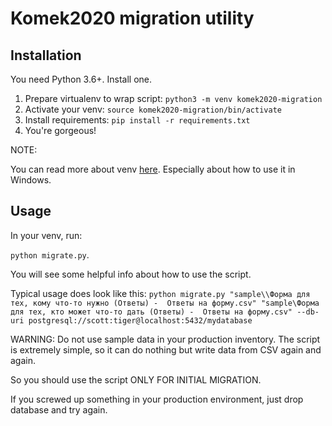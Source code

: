 # Komek2020 migration utility

## Installation

You need Python 3.6+. Install one.

1. Prepare virtualenv to wrap script:
`python3 -m venv komek2020-migration`
2. Activate your venv:
`source komek2020-migration/bin/activate`
3. Install requirements:
`pip install -r requirements.txt`
4. You're gorgeous!

NOTE:

You can read more about venv [here](https://docs.python.org/3.6/tutorial/venv.html).
Especially about how to use it in Windows.

## Usage

In your venv, run:

`python migrate.py`.

You will see some helpful info about how to use the script.

Typical usage does look like this:
`python migrate.py "sample\\Форма для тех, кому что-то нужно (Ответы) - 
Ответы на форму.csv" "sample\Форма для тех, кто может что-то дать (Ответы) - 
Ответы на форму.csv" --db-uri postgresql://scott:tiger@localhost:5432/mydatabase`

WARNING: Do not use sample data in your production inventory. The script is extremely
simple, so it can do nothing but write data from CSV again and again.

So you should use the script ONLY FOR INITIAL MIGRATION.

If you screwed up something in your production environment, just drop database and 
try again.